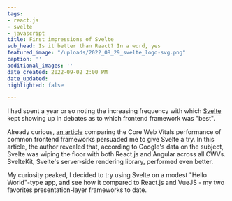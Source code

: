 ```yaml
---
tags:
- react.js
- svelte
- javascript
title: First impressions of Svelte
sub_head: Is it better than React? In a word, yes
featured_image: "/uploads/2022_08_29_svelte_logo-svg.png"
caption: ''
additional_images: ''
date_created: 2022-09-02 2:00 PM
date_updated: 
highlighted: false

---
```

I had spent a year or so noting the increasing frequency with which [Svelte](https://svelte.dev/) kept showing up in debates as to which frontend framework was "best". 

Already curious, [an article](https://javascript.plainenglish.io/javascript-frameworks-and-core-web-vitals-b5581f1c8962) comparing the Core Web Vitals performance of common frontend frameworks persuaded me to give Svelte a try. In this article, the author revealed that, according to Google's data on the subject, Svelte was wiping the floor with both React.js and Angular across all CWVs. SvelteKit, Svelte's server-side rendering library, performed even better.

My curiosity peaked, I decided to try using Svelte on a modest "Hello World"-type app, and see how it compared to React.js and VueJS - my two favorites presentation-layer frameworks to date.